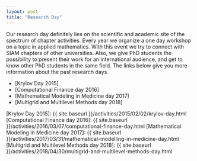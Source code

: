 ```yaml
---
layout: post
title: "Research Day"
---
```


Our research day definitely lies on the scientific and academic site of the spectrum of chapter activities. 
Every year we organize a one day workshop on a topic in applied mathematics. With this event we try to 
connect with SIAM chapters of other universities. Also, we give PhD students the possibility to present 
their work for an international audience, and get to know other PhD students in the same field. The links 
below give you more information about the past research days.

* [Krylov Day 2015]
* [Computational Finance day 2016]
* [Mathematical Modeling in Medicine day 2017]
* [Multigrid and Multilevel Methods day 2018]

[Krylov Day 2015]: {{ site.baseurl }}/activities/2015/02/02/krylov-day.html
[Computational Finance day 2016]: {{ site.baseurl }}/activities/2016/03/07/computational-finance-day.html
[Mathematical Modeling in Medicine day 2017]: {{ site.baseurl }}/activities/2017/03/31/mathematical-modelling-in-medicine-day.html
[Multigrid and Multilevel Methods day 2018]: {{ site.baseurl }}/activities/2018/04/30/multigrid-and-multilevel-methods-day.html
